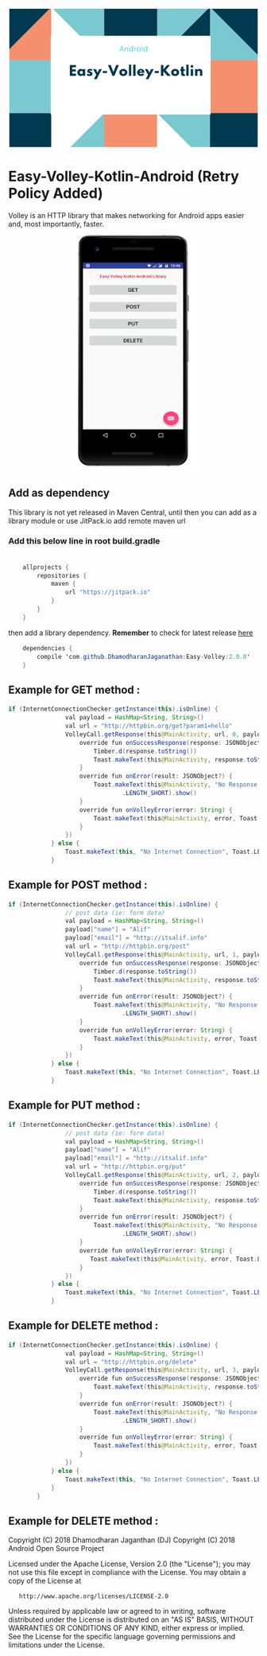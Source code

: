 <p align="center">
  <img src="https://raw.githubusercontent.com/DhamodharanJaganathan/Easy-Volley-Kotlin/master/Screenshots/android_banner.png" width="500">


# Easy-Volley-Kotlin-Android (Retry Policy Added)

Volley is an HTTP library that makes networking for Android apps easier and, most importantly, faster.

<p align="center">
  <img src="https://raw.githubusercontent.com/DhamodharanJaganathan/Easy-Volley-Kotlin/master/Screenshots/normal1.png" width="256" >
 </p>

## Add as dependency
This library is not yet released in Maven Central, until then you can add as a library module or use JitPack.io add remote maven url

### Add this below line in root build.gradle

```java

    allprojects {
        repositories {
            maven {
                url "https://jitpack.io"
            }
        }
    }
```
    
then add a library dependency. **Remember** to check for latest release [here](https://github.com/DhamodharanJaganathan/Easy-Volley/releases) 
                             
```java
    dependencies {
        compile 'com.github.DhamodharanJaganathan:Easy-Volley:2.0.0'
    }
```

## Example for GET method :

```java
if (InternetConnectionChecker.getInstance(this).isOnline) {
                val payload = HashMap<String, String>()
                val url = "http://httpbin.org/get?param1=hello"
                VolleyCall.getResponse(this@MainActivity, url, 0, payload, object : VolleyCallback {
                    override fun onSuccessResponse(response: JSONObject) {
                        Timber.d(response.toString())
                        Toast.makeText(this@MainActivity, response.toString(), Toast.LENGTH_SHORT).show()
                    }
                    override fun onError(result: JSONObject?) {
                        Toast.makeText(this@MainActivity, "No Response from server", Toast
                                .LENGTH_SHORT).show()
                    }
                    override fun onVolleyError(error: String) {
                        Toast.makeText(this@MainActivity, error, Toast.LENGTH_SHORT).show()
                    }
                })
            } else {
                Toast.makeText(this, "No Internet Connection", Toast.LENGTH_SHORT).show()
            }
```

## Example for POST method :    

```java
if (InternetConnectionChecker.getInstance(this).isOnline) {
                // post data (ie: form data)
                val payload = HashMap<String, String>()
                payload["name"] = "Alif"
                payload["email"] = "http://itsalif.info"
                val url = "http://httpbin.org/post"
                VolleyCall.getResponse(this@MainActivity, url, 1, payload, object : VolleyCallback {
                    override fun onSuccessResponse(response: JSONObject) {
                        Timber.d(response.toString())
                        Toast.makeText(this@MainActivity, response.toString(), Toast.LENGTH_SHORT).show()
                    }
                    override fun onError(result: JSONObject?) {
                        Toast.makeText(this@MainActivity, "No Response from server", Toast
                                .LENGTH_SHORT).show()
                    }
                    override fun onVolleyError(error: String) {
                        Toast.makeText(this@MainActivity, error, Toast.LENGTH_SHORT).show()
                    }
                })
            } else {
                Toast.makeText(this, "No Internet Connection", Toast.LENGTH_SHORT).show()
            }
```

## Example for PUT method : 

```java
if (InternetConnectionChecker.getInstance(this).isOnline) {
                // post data (ie: form data)
                val payload = HashMap<String, String>()
                payload["name"] = "Alif"
                payload["email"] = "http://itsalif.info"
                val url = "http://httpbin.org/put"
                VolleyCall.getResponse(this@MainActivity, url, 2, payload, object : VolleyCallback {
                    override fun onSuccessResponse(response: JSONObject) {
                        Timber.d(response.toString())
                        Toast.makeText(this@MainActivity, response.toString(), Toast.LENGTH_SHORT).show()
                    }
                    override fun onError(result: JSONObject?) {
                        Toast.makeText(this@MainActivity, "No Response from server", Toast
                                .LENGTH_SHORT).show()
                    }
                    override fun onVolleyError(error: String) {
                       Toast.makeText(this@MainActivity, error, Toast.LENGTH_SHORT).show()
                    }
                })
            } else {
                Toast.makeText(this, "No Internet Connection", Toast.LENGTH_SHORT).show()
            } 
```

## Example for DELETE method :

```java
if (InternetConnectionChecker.getInstance(this).isOnline) {
                val payload = HashMap<String, String>()
                val url = "http://httpbin.org/delete"
                VolleyCall.getResponse(this@MainActivity, url, 3, payload, object : VolleyCallback {
                    override fun onSuccessResponse(response: JSONObject) {
                        Toast.makeText(this@MainActivity, response.toString(), Toast.LENGTH_SHORT).show()
                    }
                    override fun onError(result: JSONObject?) {
                        Toast.makeText(this@MainActivity, "No Response from server", Toast
                                .LENGTH_SHORT).show()
                    }
                    override fun onVolleyError(error: String) {
                        Toast.makeText(this@MainActivity, error, Toast.LENGTH_SHORT).show()
                    }
                })
            } else {
                Toast.makeText(this, "No Internet Connection", Toast.LENGTH_SHORT).show()
            }
        }
```
## Example for DELETE method :

   Copyright (C) 2018 Dhamodharan Jaganthan (DJ)
   Copyright (C) 2018 Android Open Source Project

   Licensed under the Apache License, Version 2.0 (the "License");
   you may not use this file except in compliance with the License.
   You may obtain a copy of the License at

       http://www.apache.org/licenses/LICENSE-2.0

   Unless required by applicable law or agreed to in writing, software
   distributed under the License is distributed on an "AS IS" BASIS,
   WITHOUT WARRANTIES OR CONDITIONS OF ANY KIND, either express or implied.
   See the License for the specific language governing permissions and
   limitations under the License.

